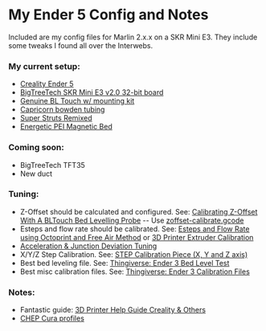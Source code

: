 # My Ender 5 Config and Notes

Included are my config files for Marlin 2.x.x on a SKR Mini E3. They include some tweaks I found all over the Interwebs.

### My current setup:

- [Creality Ender 5](https://www.creality3dofficial.com/products/creality-ender-5-3d-printer)
- [BigTreeTech SKR Mini E3 v2.0 32-bit board](https://www.youtube.com/watch?v=krz-plzJUH8)
- [Genuine BL Touch w/ mounting kit](https://www.creality3dofficial.com/products/creality-bl-touch)
- [Capricorn bowden tubing](https://www.amazon.ca/gp/product/B07XXRVGP9/ref=ppx_yo_dt_b_search_asin_title)
- [Super Struts Remixed](https://www.thingiverse.com/thing:3661405)
- [Energetic PEI Magnetic Bed](https://www.aliexpress.com/item/32986940303.html?spm=a2g0s.9042311.0.0.1d824c4dMXbESu)

### Coming soon:
- BigTreeTech TFT35
- New duct

### Tuning:

- Z-Offset should be calculated and configured. See: [Calibrating Z-Offset With A BLTouch Bed Levelling Probe](https://www.youtube.com/watch?v=y_1Kg45APko) -- Use [zoffset-calibrate.gcode](gcode/zoffset-calibrate.gcode)
- Esteps and flow rate should be calibrated. See: [Esteps and Flow Rate using Octoprint and Free Air Method](https://www.youtube.com/watch?v=HVljfDVPp3o) or [3D Printer Extruder Calibration](https://www.youtube.com/watch?v=xzQjtWhg9VE)
- [Acceleration & Junction Deviation Tuning](https://www.youtube.com/watch?v=Mnvj6xCzikM)
- X/Y/Z Step Calibration. See: [STEP Calibration Piece (X, Y and Z axis)](https://www.thingiverse.com/thing:195604)
- Best bed leveling file. See: [Thingiverse: Ender 3 Bed Level Test](https://www.thingiverse.com/thing:2987803)
- Best misc calibration files. See: [Thingiverse: Ender 3 Calibration Files](https://www.thingiverse.com/thing:3071464)


### Notes:

- Fantastic guide: [3D Printer Help Guide Creality & Others](https://www.th3dstudio.com/knowledgebase/3d-printer-help-guide-creality-others/)
- [CHEP Cura profiles](https://www.chepclub.com/cura-profiles.html)
